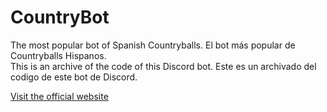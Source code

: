# CountryBot
The most popular bot of Spanish Countryballs.
El bot más popular de Countryballs Hispanos.
<br>
This is an archive of the code of this Discord bot.
Este es un archivado del codigo de este bot de Discord.

[Visit the official website](https://countrybot.lat)